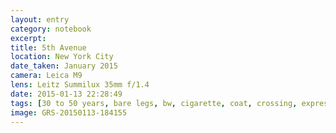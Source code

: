```yaml
--- 
layout: entry
category: notebook
excerpt:
title: 5th Avenue
location: New York City
date_taken: January 2015
camera: Leica M9
lens: Leitz Summilux 35mm f/1.4
date: 2015-01-13 22:28:49
tags: [30 to 50 years, bare legs, bw, cigarette, coat, crossing, expression, feet, foot traffic, legs, overweight, pedestrians, street, woman]
image: GRS-20150113-184155
---
```

